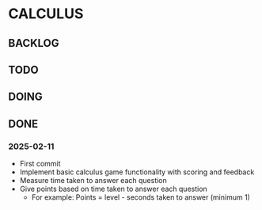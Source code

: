 # CALCULUS

## BACKLOG


## TODO


## DOING


## DONE
### 2025-02-11
* First commit
* Implement basic calculus game functionality with scoring and feedback
* Measure time taken to answer each question
* Give points based on time taken to answer each question
    * For example: Points = level - seconds taken to answer (minimum 1)
